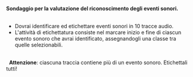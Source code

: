 **Sondaggio per la valutazione del riconoscimento degli eventi sonori.**
\
&nbsp;
- Dovrai identificare ed etichettare eventi sonori in 10 tracce audio.
- L'attività di etichettatura consiste nel marcare inizio e fine di ciascun evento sonoro che avrai identificato, assegnandogli una classe tra quelle selezionabili.

\
&nbsp;
**Attenzione**: ciascuna traccia contiene più di un evento sonoro. 
Etichettali tutti!
